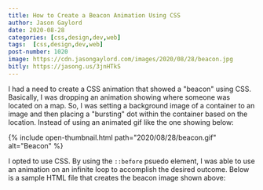 ```yaml
---
title: How to Create a Beacon Animation Using CSS
author: Jason Gaylord
date: 2020-08-28
categories: [css,design,dev,web]
tags:  [css,design,dev,web]
post-number: 1020
image: https://cdn.jasongaylord.com/images/2020/08/28/beacon.jpg
bitly: https://jasong.us/3jnHTkS
---
```


I had a need to create a CSS animation that showed a "beacon" using CSS. Basically, I was dropping an animation showing where someone was located on a map. So, I was setting a background image of a container to an image and then placing a "bursting" dot within the container based on the location. Instead of using an animated gif like the one showing below:

{% include open-thumbnail.html path="2020/08/28/beacon.gif" alt="Beacon" %}

I opted to use CSS. By using the `::before` psuedo element, I was able to use an animation on an infinite loop to accomplish the desired outcome. Below is a sample HTML file that creates the beacon image shown above:

<script src="https://gist.github.com/jasongaylord/4562338b891718157feeee21794c268e.js"></script>